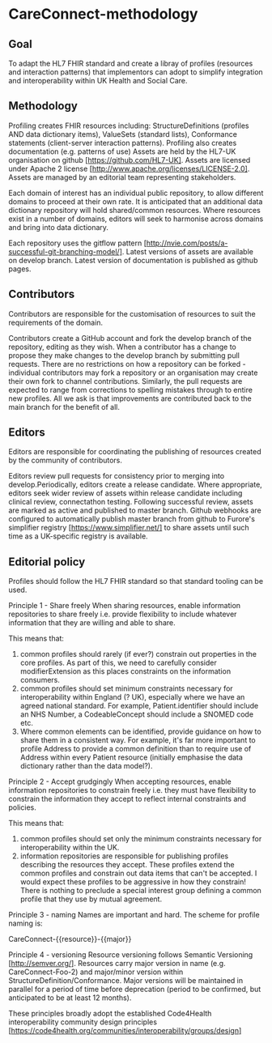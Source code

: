 # CareConnect-methodology

## Goal
To adapt the HL7 FHIR standard and create a libray of profiles (resources and interaction patterns) that implementors can adopt to simplify integration and interoperability within UK Health and Social Care.

## Methodology
Profiling creates FHIR resources including: StructureDefinitions (profiles AND data dictionary items), ValueSets (standard lists), Conformance statements (client-server interaction patterns). Profiling also creates documentation (e.g. patterns of use) Assets are held by the HL7-UK organisation on github [https://github.com/HL7-UK]. Assets are licensed under Apache 2 license [http://www.apache.org/licenses/LICENSE-2.0]. Assets are managed by an editorial team representing stakeholders.

Each domain of interest has an individual public repository, to allow different domains to proceed at their own rate. It is anticipated that an additional data dictionary repository will hold shared/common resources. Where resources exist in a number of domains, editors will seek to harmonise across domains and bring into data dictionary.

Each repository uses the gitflow pattern [http://nvie.com/posts/a-successful-git-branching-model/]. Latest versions of assets are available on develop branch. Latest version of documentation is published as github pages.

## Contributors
Contributors are responsible for the customisation of resources to suit the requirements of the domain.

Contributors create a GitHub account and fork the develop branch of the repository, editing as they wish. When a contributor has a change to propose they make changes to the develop branch by submitting pull requests. There are no restrictions on how a repository can be forked - individual contributors may fork a repository or an organisation may create their own fork to channel contributions. Similarly, the pull requests are expected to range from corrections to spelling mistakes through to entire new profiles. All we ask is that improvements are contributed back to the main branch for the benefit of all.

## Editors
Editors are responsible for coordinating the publishing of resources created by the community of contributors.

Editors review pull requests for consistency prior to merging into develop.Periodically, editors create a release candidate. Where appropriate, editors seek wider review of assets within release candidate including clinical review, connectathon testing. Following successful review, assets are marked as active and published to master branch. Github webhooks are configured to automatically publish master branch from github to Furore's simplifier registry [https://www.simplifier.net/] to share  assets until such time as a UK-specific registry is available.

## Editorial policy
Profiles should follow the HL7 FHIR standard so that standard tooling can be used.

Principle 1 - Share freely
When sharing resources, enable information repositories to share freely i.e. provide flexibility to include whatever information that they are willing and able to share.

This means that:
1. common profiles should rarely (if ever?) constrain out properties in the core profiles. As part of this, we need to carefully consider modifierExtension as this places constraints on the information consumers.
2. common profiles should set minimum constraints necessary for interoperability within England (? UK), especially where we have an agreed national standard. For example, Patient.identifier should include an NHS Number, a CodeableConcept should include a SNOMED code etc.
3. Where common elements can be identified, provide guidance on how to share them in a consistent way. For example, it's far more important to profile Address to provide a common definition than to require use of Address within every Patient resource (initially emphasise the data dictionary rather than the data model?).

Principle 2 - Accept grudgingly
When accepting resources, enable information repositories to constrain freely i.e. they must have flexibility to constrain the information they accept to reflect internal constraints and policies.

This means that:
1. common profiles should set only the minimum constraints necessary for interoperability within the UK.
2. information repositories are responsible for publishing profiles describing the resources they accept. These profiles extend the common profiles and constrain out data items that can't be accepted. I would expect these profiles to be aggressive in how they constrain! There is nothing to preclude a special interest group defining a common profile that they use by mutual agreement.

Principle 3 - naming
Names are important and hard. The scheme for profile naming is:

CareConnect-{{resource}}-{{major}}

Principle 4 - versioning
Resource versioning follows Semantic Versioning [http://semver.org/]. Resources carry major version in name (e.g. CareConnect-Foo-2) and major/minor version within StructureDefinition/Conformance. Major versions will be maintained in parallel for a period of time before deprecation (period to be confirmed, but anticipated to be at least 12 months).

These principles broadly adopt the established Code4Health interoperability community design principles [https://code4health.org/communities/interoperability/groups/design]
